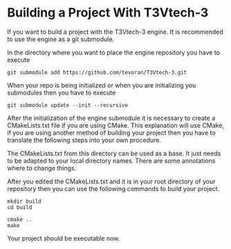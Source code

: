 # Building a Project With T3Vtech-3

If you want to build a project with the T3Vtech-3 engine. It is recommended to use the engine as a git submodule.

In the directory where you want to place the engine repository you have to execute

```
git submodule add https://github.com/tevoran/T3Vtech-3.git
```

When your repo is being initialized or when you are initializing you submodules then you have to execute

```
git submodule update --init --recursive
```

After the initialization of the engine submodule it is necessary to create a CMakeLists.txt file if you are using CMake. This explanation will use CMake, if you are using another method of building your project then you have to translate the following steps into your own procedure.

The CMakeLists.txt from this directory can be used as a base. It just needs to be adapted to your local directory names. There are some annotations where to change things.

After you edited the CMakeLists.txt and it is in your root directory of your repository then you can use the following commands to build your project.

```
mkdir build
cd build
```

```
cmake ..
make
```

Your project should be executable now.